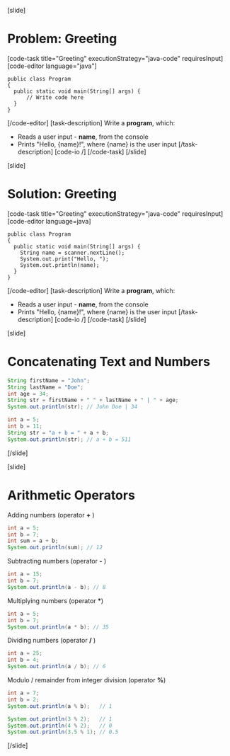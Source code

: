 [slide]
# Problem: Greeting
[code-task title="Greeting" executionStrategy="java-code" requiresInput]
[code-editor language="java"]
```
public class Program
{
  public static void main(String[] args) {
      // Write code here
  }
}
```
[/code-editor]
[task-description]
Write a **program**, which:

* Reads a user input - **name**, from the console
* Prints "Hello, \{name\}!", where \{name\} is the user input
[/task-description]
[code-io /]
[/code-task]
[/slide]

[slide]
# Solution: Greeting
[code-task title="Greeting" executionStrategy="java-code" requiresInput]
[code-editor language=java]
```
public class Program
{
  public static void main(String[] args) {
    String name = scanner.nextLine();
    System.out.print("Hello, ");
    System.out.println(name);
  }
}
```
[/code-editor]
[task-description]
Write a **program**, which:

* Reads a user input - **name**, from the console
* Prints "Hello, \{name\}!", where \{name\} is the user input
[/task-description]
[code-io /]
[/code-task]
[/slide]

[slide]
# Concatenating Text and Numbers
```java
String firstName = "John";
String lastName = "Doe";
int age = 34;
String str = firstName + " " + lastName + " | " + age;
System.out.println(str); // John Doe | 34

```

```java
int a = 5;
int b = 11;
String str = "a + b = " + a + b;
System.out.println(str); // a + b = 511
```
[/slide]

[slide]
# Arithmetic Operators
Adding numbers (operator **+** )
```java
int a = 5;
int b = 7;
int sum = a + b;
System.out.println(sum); // 12
```
Subtracting numbers (operator **-** )
```java
int a = 15;
int b = 7;
System.out.println(a - b); // 8
```
Multiplying numbers (operator **\***)
```java
int a = 5;
int b = 7;
System.out.println(a * b); // 35
```
Dividing numbers (operator **\/** )
```java
int a = 25;
int b = 4;
System.out.println(a / b); // 6
```
Modulo / remainder from integer division (operator **%**)
```java
int a = 7;
int b = 2;
System.out.println(a % b);   // 1
```
```java
System.out.println(3 % 2);   // 1
System.out.println(4 % 2);   // 0
System.out.println(3.5 % 1); // 0.5
```
[/slide]